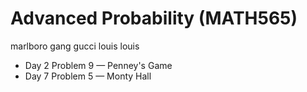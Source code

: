 # Advanced Probability (MATH565)
marlboro gang gucci louis louis
* Day 2 Problem 9 — Penney's Game
* Day 7 Problem 5 — Monty Hall
